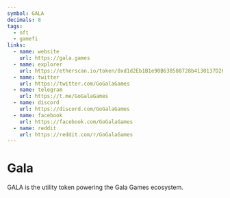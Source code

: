 ```yaml
---
symbol: GALA
decimals: 8
tags:
  - nft
  - gamefi
links:
  - name: website
    url: https://gala.games
  - name: explorer
    url: https://etherscan.io/token/0xd1d2Eb1B1e90B638588728b4130137D262C87cae
  - name: twitter
    url: https://twitter.com/GoGalaGames
  - name: telegram
    url: https://t.me/GoGalaGames
  - name: discord
    url: https://discord.com/GoGalaGames
  - name: facebook
    url: https://facebook.com/GoGalaGames
  - name: reddit
    url: https://reddit.com/r/GoGalaGames
---
```


# Gala

GALA is the utility token powering the Gala Games ecosystem.
